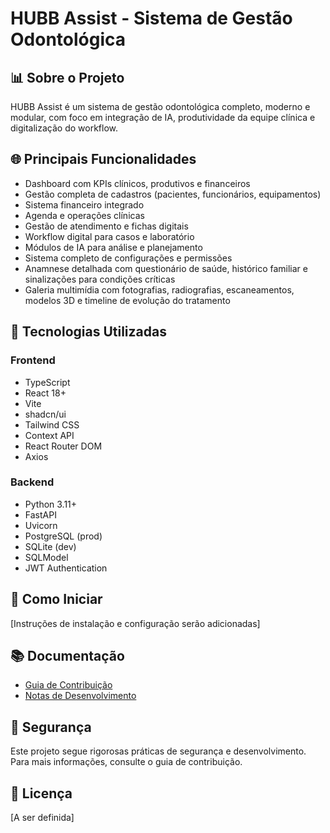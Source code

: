 # HUBB Assist - Sistema de Gestão Odontológica

## 📊 Sobre o Projeto

HUBB Assist é um sistema de gestão odontológica completo, moderno e modular, com foco em integração de IA, produtividade da equipe clínica e digitalização do workflow.

## 🌐 Principais Funcionalidades

- Dashboard com KPIs clínicos, produtivos e financeiros
- Gestão completa de cadastros (pacientes, funcionários, equipamentos)
- Sistema financeiro integrado
- Agenda e operações clínicas
- Gestão de atendimento e fichas digitais
- Workflow digital para casos e laboratório
- Módulos de IA para análise e planejamento
- Sistema completo de configurações e permissões
- Anamnese detalhada com questionário de saúde, histórico familiar e sinalizações para condições críticas
- Galeria multimídia com fotografias, radiografias, escaneamentos, modelos 3D e timeline de evolução do tratamento

## 🔧 Tecnologias Utilizadas

### Frontend
- TypeScript
- React 18+
- Vite
- shadcn/ui
- Tailwind CSS
- Context API
- React Router DOM
- Axios

### Backend
- Python 3.11+
- FastAPI
- Uvicorn
- PostgreSQL (prod)
- SQLite (dev)
- SQLModel
- JWT Authentication

## 🚀 Como Iniciar

[Instruções de instalação e configuração serão adicionadas]

## 📚 Documentação

- [Guia de Contribuição](./CONTRIBUTING.md)
- [Notas de Desenvolvimento](./DEV_NOTES.md)

## 🔐 Segurança

Este projeto segue rigorosas práticas de segurança e desenvolvimento. Para mais informações, consulte o guia de contribuição.

## 📝 Licença

[A ser definida]